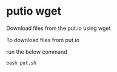 # putio wget
Download files from the put.io using wget


To download files from put.io

run the below command


`bash put.sh`


